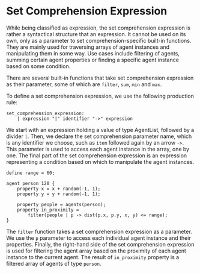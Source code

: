 # Set Comprehension Expression
While being classified as expression, the set comprehension expression is rather a syntactical structure that an expression. It cannot be used on its own, only as a parameter to set comprehension-specific built-in functions. They are mainly used for traversing arrays of agent instances and manipulating them in some way. Use cases include filtering of agents, summing certain agent properties or finding a specific agent instance based on some condition.

There are several built-in functions that take set comprehension expression as their parameter, some of which are `filter`, `sum`, `min` and `max`.

To define a set comprehension expression, we use the following production rule:

```
set_comprehension_expression:
    | expression "|" identifier "->" expression
```

We start with an expression holding a value of type AgentList, followed by a divider `|`. Then, we declare the set comprehension parameter name, which is any identifier we choose, such as `item` followed again by an arrow `->`. This parameter is used to access each agent instance in the array, one by one. The final part of the set comprehension expression is an expression representing a condition based on which to manipulate the agent instances.

```
define range = 60;

agent person 120 {
    property x = x + random(-1, 1);
    property y = y + random(-1, 1);

    property people = agents(person);
    property in_proximity =
        filter(people | p -> dist(p.x, p.y, x, y) <= range);
}
```

The `filter` function takes a set comprehension expression as a parameter. We use the `p` parameter to access each individual agent instance and their properties. Finally, the right-hand side of the set comprehension expression is used for filtering the agent array based on the proximity of each agent instance to the current agent. The result of `in_proximity` property is a filtered array of agents of type `person`.